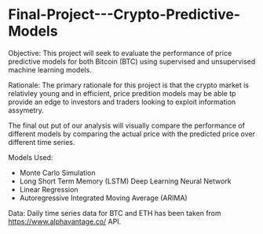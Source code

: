 # Final-Project---Crypto-Predictive-Models

Objective: This project will seek to evaluate the performance of price predictive models for both Bitcoin (BTC) using supervised and unsupervised machine learning models. 

Rationale: The primary rationale for this project is that the crypto market is relativley young and in efficient, price predition models may be able tp provide an edge to investors and traders looking to exploit information assymetry.

The final out put of our analysis will visually compare the performance of different models by comparing the actual price with the predicted price over different time series. 

Models Used:

- Monte Carlo Simulation
- Long Short Term Memory (LSTM) Deep Learning Neural Network
- Linear Regression
- Autoregressive Integrated Moving Average (ARIMA)

Data: Daily time series data for BTC and ETH has been taken from https://www.alphavantage.co/ API.

